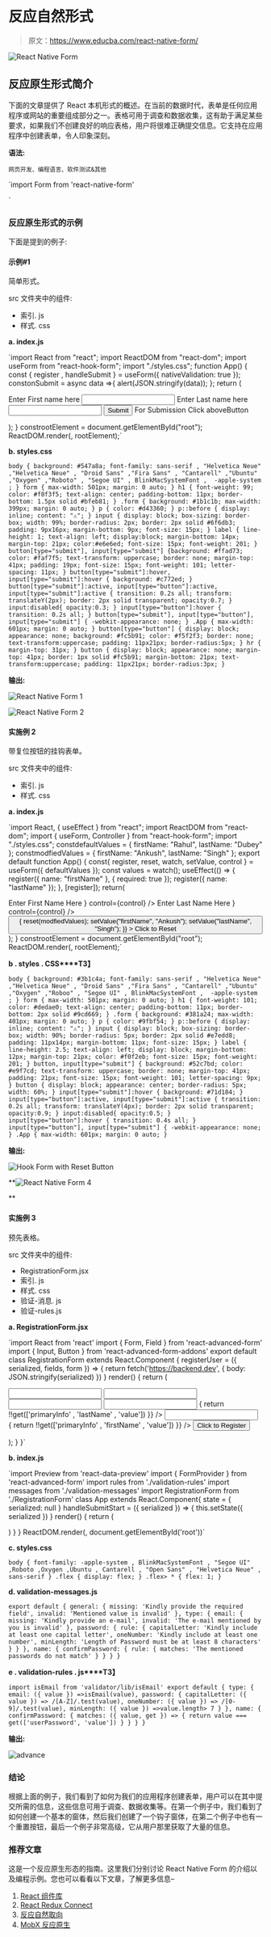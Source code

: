 # 反应自然形式

> 原文：<https://www.educba.com/react-native-form/>

![React Native Form](img/b0824434c5bec6696b75c8b9c6564ebd.png)



## 反应原生形式简介

下面的文章提供了 React 本机形式的概述。在当前的数据时代，表单是任何应用程序或网站的重要组成部分之一。表格可用于调查和数据收集，这有助于满足某些要求，如果我们不创建良好的响应表格，用户将很难正确提交信息。它支持在应用程序中创建表单，令人印象深刻。

**语法:**

<small>网页开发、编程语言、软件测试&其他</small>

`import Form from 'react-native-form'
<Form ref="form">
<View>
<View>
<TextInput type="TextInput" name="myTextInput" />
</View>
</View>
<Switch type="Switch" name="mySwitch"/>
<Slider type="Slider" name="mySlider"/>
<DatePickerIOS type="DatePickerIOS" name="myBirthday" />
<Picker type="Picker" name="myPicker" />
<PickerIOS type="PickerIOS" name="pickers[ios]" />
</Form>`

### 反应原生形式的示例

下面是提到的例子:

#### 示例#1

简单形式。

src 文件夹中的组件:

*   索引. js
*   样式. css

**a. index.js**

`import React from "react";
import ReactDOM from "react-dom";
import useForm from "react-hook-form";
import "./styles.css";
function App()
{ const { register
, handleSubmit } = useForm({
nativeValidation: true
});
constonSubmit
= async data =>{ alert(JSON.stringify(data));
};
return (
<form onSubmit={handleSubmit(onSubmit)}>
<label>Enter First name here</label>
<input
name="firstName"
ref={register({ required: "Please enter your first name." })}
/>
<label>Enter Last name here</label>
<input
name="lastName"
ref={register({ required: "Please enter your last name." })}
/>
<input type="submit" />
<label> For Submission Click aboveButton</label>
</form>
);
}
constrootElement = document.getElementById("root");
ReactDOM.render(<App />, rootElement);`

**b. styles.css**

`body {
background: #547a8a;
font-family: sans-serif
, "Helvetica Neue"
,"Helvetica Neue"
, "Droid Sans"
,"Fira Sans"
, "Cantarell"
,"Ubuntu"
,"Oxygen"
,"Roboto"
, "Segoe UI"
, BlinkMacSystemFont
,  -apple-system
;
}
form {
max-width: 501px;
margin: 0 auto;
}
h1 {
font-weight: 99;
color: #f0f3f5;
text-align: center;
padding-bottom: 11px;
border-bottom: 1.5px solid #bfeb81;
}
.form {
background: #1b1c1b;
max-width: 399px;
margin: 0 auto;
}
p {
color: #d43360;
}
p::before {
display: inline;
content: "⚠";
}
input {
display: block;
box-sizing: border-box;
width: 99%;
border-radius: 2px;
border: 2px solid #6f6db3;
padding: 9px16px;
margin-bottom: 9px;
font-size: 15px;
}
label {
line-height: 1;
text-align: left;
display:block;
margin-bottom: 14px;
margin-top: 21px;
color:#e6e6ed;
font-size: 15px;
font-weight: 201;
}
button[type="submit"],
input[type="submit"] {background: #ffad73;
color: #faf7f5;
text-transform: uppercase;
border: none;
margin-top: 41px;
padding: 19px;
font-size: 15px;
font-weight: 101;
letter-spacing: 11px;
}
button[type="submit"]:hover,
input[type="submit"]:hover {
background: #c772ed;
}
button[type="submit"]:active,
input[type="button"]:active,
input[type="submit"]:active {
transition: 0.2s all;
transform: translateY(2px);
border: 2px solid transparent;
opacity:0.7;
}
input:disabled{
opacity:0.3;
}
input[type="button"]:hover { transition: 0.2s all;
}
button[type="submit"],
input[type="button"],
input[type="submit"] {
-webkit-appearance: none;
}
.App {
max-width: 601px;
margin: 0 auto;
}
button[type="button"] { display: block;
appearance: none;
background: #fc5b91;
color: #f5f2f3;
border: none;
text-transform:uppercase;
padding: 11px21px;
border-radius:5px;
}
hr {
margin-top: 31px;
}
button {
display: block;
appearance: none;
margin-top: 41px;
border: 1px solid #fc5b91;
margin-bottom: 21px;
text-transform:uppercase;
padding: 11px21px;
border-radius:3px;
}`

**输出:**

![React Native Form 1](img/24b130148eb07ebe5b7902b8ba1ac661.png)



![React Native Form 2](img/e39dfd08e58ea126d313d83109cc3d89.png)



#### 实施例 2

带复位按钮的挂钩表单。

src 文件夹中的组件:

*   索引. js
*   样式. css

**a. index.js**

`import React, { useEffect } from "react";
import ReactDOM from "react-dom";
import { useForm, Controller } from "react-hook-form";
import "./styles.css";
constdefaultValues = {
firstName: "Rahul",
lastName: "Dubey"
};
constmodfiedValues = {
firstName: "Ankush",
lastName: "Singh"
};
export default function App() {
const{ register, reset, watch, setValue, control } = useForm({ defaultValues
});
const values = watch();
useEffect(() => {
register({ name: "firstName" }, { required: true });
register({ name: "lastName" });
}, [register]);
return(
<form>
<label>Enter First Name Here</label>
<Controller
name="firstName"
as={<input placeholder="First Name" />}
control={control}
/>
<label>Enter Last Name Here</label>
<Controller
name="lastName"
as={<input placeholder="Last Name" />
} control={control}
/>
<button
type="button"
onClick={() => {
reset(modfiedValues);
setValue("firstName", "Ankush");
setValue("lastName", "Singh");
}}
>
Click to Reset
</button>
</form>
);
}
constrootElement = document.getElementById("root");
ReactDOM.render(<App />, rootElement);`

**b . styles . CSS****T3】**

`body {
background: #3b1c4a;
font-family: sans-serif
, "Helvetica Neue"
,"Helvetica Neue"
, "Droid Sans"
,"Fira Sans"
, "Cantarell"
,"Ubuntu"
,"Oxygen"
,"Roboo"
, "Segoe UI"
, BlinkMacSystemFont
,  -apple-system
;
}
form {
max-width: 501px;
margin: 0 auto;
}
h1 {
font-weight: 101;
color: #dedae0;
text-align: center;
padding-bottom: 11px;
border-bottom: 2px solid #9cd669;
}
.form {
background: #381a24;
max-width: 401px;
margin: 0 auto;
}
p {
color: #9fbf54;
}
p::before { display: inline;
content: "⚠";
}
input {
display: block;
box-sizing: border-box;
width: 90%;
border-radius: 5px;
border: 2px solid #e7edd8;
padding: 11px14px;
margin-bottom: 11px;
font-size: 15px;
}
label {
line-height: 2.5;
text-align: left;
display: block;
margin-bottom: 12px;
margin-top: 21px;
color: #f0f2eb;
font-size: 15px;
font-weight: 201;
}
button,
input[type="submit"] {
background: #52c7bd;
color: #e9f7cd;
text-transform: uppercase;
border: none;
margin-top: 41px;
padding: 21px;
font-size: 15px;
font-weight: 101;
letter-spacing: 9px;
}
button {
display: block;
appearance: center;
border-radius: 5px;
width: 60%;
}
input[type="submit"]:hover {
background: #71d184;
}
input[type="button"]:active,
input[type="submit"]:active {
transition: 0.2s all;
transform: translateY(4px);
border: 2px solid transparent;
opacity:0.9;
}
input:disabled{
opacity:0.5;
}
input[type="button"]:hover {
transition: 0.4s all;
}
input[type="button"],
input[type="submit"] {
-webkit-appearance: none;
}
.App {
max-width: 601px;
margin: 0 auto;
}`

**输出:**

![Hook Form with Reset Button](img/195e3bb1edfd441dbfce329c20752e02.png)



**![React Native Form 4](img/c5a154b85bf7e33e30d5f1a4bacc773d.png)

** 

#### 实施例 3

预先表格。

src 文件夹中的组件:

*   RegistrationForm.jsx
*   索引. js
*   样式. css
*   验证-消息. js
*   验证-rules.js

**a. RegistrationForm.jsx**

`import React from 'react'
import { Form, Field } from 'react-advanced-form'
import { Input, Button } from 'react-advanced-form-addons'
export default class RegistrationForm extends React.Component {
registerUser = ({ serialized, fields, form }) => { return fetch('https://backend.dev', {
body: JSON.stringify(serialized)
})
}
render() {
return (
<Form
action={this.registerUser}
onSubmitStart={this.props.onSubmitStart}>
<Field.Group name="primaryInfo">
<Input
name="userEmail"
type="email"
label="Enter your E-mail Here" required />
</Field.Group>
<Input
name="userPassword"
type="password"
label="Enter Password Here"
required/>
<Input
name="confirmPassword"
type="password"
label="Confirm your password"
required
skip />
<Field.Group name="primaryInfo">
<Input
name="firstName"
label="Enter First name"
required={({ get }) => {
return !!get(['primaryInfo'
, 'lastName'
, 'value'])
}} />
<Input
name="lastName"
label="Enter Last name"
required={({ get }) => {
return !!get(['primaryInfo'
, 'firstName'
, 'value'])
}} />
</Field.Group>
<Button primary>Click to Register</Button>
</Form>
);
}
}`

**b. index.js**

`import Preview from 'react-data-preview'
import { FormProvider } from 'react-advanced-form'
import rules from './validation-rules'
import messages from './validation-messages'
import RegistrationForm from './RegistrationForm'
class App extends React.Component{
state = {
serialized: null
}
handleSubmitStart
= ({ serialized }) => {
this.setState({ serialized })
}
render() { return (
<FormProvider rules={rules} messages={messages}>
<div className="flex">
<RegistrationFormonSubmitStart={this.handleSubmitStart} />
<Preview data={this.state.serialized} />
</div>
</FormProvider>
)
}
}
ReactDOM.render(<App />, document.getElementById('root'))`

**c. styles.css**

`body {
font-family: -apple-system
, BlinkMacSystemFont
, "Segoe UI"
,Roboto
,Oxygen
,Ubuntu
, Cantarell
, "Open Sans"
, "Helvetica Neue"
, sans-serif
}
.flex {
display: flex;
}
.flex> * { flex: 1;
}`

**d. validation-messages.js**

`export default {
general: {
missing: 'Kindly provide the required field',
invalid: 'Mentioned value is invalid'
},
type: {
email: {
missing: 'Kindly provide an e-mail',
invalid: 'The e-mail mentioned by you is invalid'
},
password: {
rule: {
capitalLetter: 'Kindly include at least one capital letter',
oneNumber: 'Kindly include at least one number',
minLength: 'Length of Password must be at least 8 characters'
}
}
},
name: {
confirmPassword: {
rule: {
matches: 'The mentioned passwords do not match'
}
}
}
}`

**e . validation-rules . js****T3】**

`import isEmail from 'validator/lib/isEmail'
export default {
type: {
email: ({ value }) =>isEmail(value),
password: {
capitalLetter: ({ value }) => /[A-Z]/.test(value),
oneNumber: ({ value }) => /[0-9]/.test(value),
minLength: ({ value }) =>value.length> 7
}
},
name: {
confirmPassword: {
matches:
({ value, get }) => {
return value === get(['userPassword', 'value'])
}
}
}
}`

**输出:**

![advance ](img/cf5c86f0b3c6a9bbc5b6a09eb2396198.png)



### 结论

根据上面的例子，我们看到了如何为我们的应用程序创建表单，用户可以在其中提交所需的信息，这些信息可用于调查、数据收集等。在第一个例子中，我们看到了如何创建一个基本的窗体，然后我们创建了一个钩子窗体，在第二个例子中也有一个重置按钮，最后一个例子非常高级，它从用户那里获取了大量的信息。

### 推荐文章

这是一个反应原生形态的指南。这里我们分别讨论 React Native Form 的介绍以及编程示例。您也可以看看以下文章，了解更多信息–

1.  [React 组件库](https://www.educba.com/react-component-library/)
2.  [React Redux Connect](https://www.educba.com/react-redux-connect/)
3.  [反应自然取向](https://www.educba.com/react-native-orientation/)
4.  [MobX 反应原生](https://www.educba.com/mobx-react-native/)
